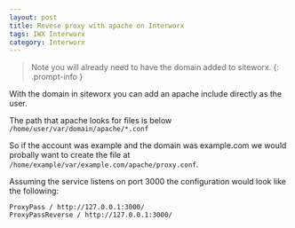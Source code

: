```yaml
---
layout: post
title: Revese proxy with apache on Interworx 
tags: IWX Interworx
category: Interworx
---
```


> Note you will already need to have the domain added to siteworx.
{: .prompt-info }

With the domain in siteworx you can add an apache include directly as the user.

The path that apache looks for files is below
`/home/user/var/domain/apache/*.conf`

So if the account was example and the domain was example.com we would probally want to create the file at `/home/example/var/example.com/apache/proxy.conf`.

Assuming the service listens on port 3000 the configuration would look like the following: 

```
ProxyPass / http://127.0.0.1:3000/
ProxyPassReverse / http://127.0.0.1:3000/
```